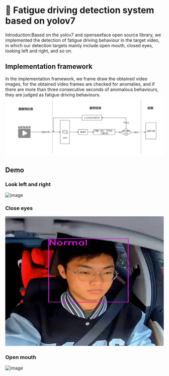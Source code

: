 # 🚗 Fatigue driving detection system based on yolov7 #

Introduction:Based on the yolov7 and openseeface open source library, we implemented the detection of fatigue driving behaviour in the target video, in which our detection targets mainly include open mouth, closed eyes, looking left and right, and so on.


## Implementation framework ##
In the implementation framework, we frame draw the obtained video images, for the obtained video frames are checked for anomalies, and if there are more than three consecutive seconds of anomalous behaviours, they are judged as fatigue driving behaviours.
![image](https://github.com/Cadezzyr/Fatigued-driving-based-on-yolov7/blob/main/video/frame1.png)

## Demo ##
### Look left and right ###
![image](https://github.com/Cadezzyr/Fatigued-driving-based-on-yolov7/blob/main/video/tinywow_video_2_63218709.gif)
### Close eyes ###
![image](https://github.com/Cadezzyr/Fatigued-driving-based-on-yolov7/blob/main/video/tinywow_vidieo_1_63218660.gif)
### Open mouth ###
![image](https://github.com/Cadezzyr/Fatigued-driving-based-on-yolov7/blob/main/video/tinywow_video_3_63218792.gif)
